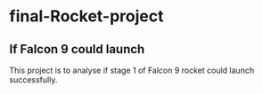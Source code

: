 # final-Rocket-project

## If Falcon 9 could launch

This project is to analyse if stage 1 of Falcon 9 rocket could launch successfully.
